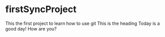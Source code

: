 # firstSyncProject
This the first project to learn how to use git
This is the heading
Today is a good day!
How are you?
